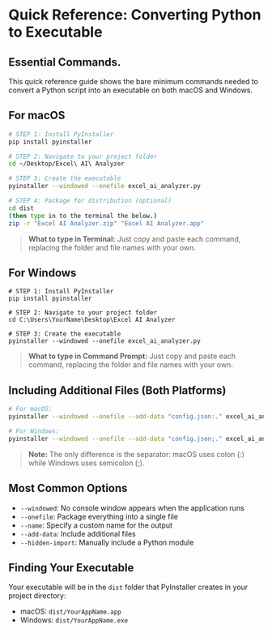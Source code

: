 
# Quick Reference: Converting Python to Executable
## Essential Commands.

This quick reference guide shows the bare minimum commands needed to convert a Python script into an executable on both macOS and Windows.

## For macOS

```bash
# STEP 1: Install PyInstaller
pip install pyinstaller

# STEP 2: Navigate to your project folder
cd ~/Desktop/Excel\ AI\ Analyzer

# STEP 3: Create the executable
pyinstaller --windowed --onefile excel_ai_analyzer.py

# STEP 4: Package for distribution (optional)
cd dist
(then type in to the terminal the below.)
zip -r "Excel AI Analyzer.zip" "Excel AI Analyzer.app"
```

> **What to type in Terminal:** Just copy and paste each command, replacing the folder and file names with your own.

## For Windows

```
# STEP 1: Install PyInstaller
pip install pyinstaller

# STEP 2: Navigate to your project folder
cd C:\Users\YourName\Desktop\Excel AI Analyzer

# STEP 3: Create the executable
pyinstaller --windowed --onefile excel_ai_analyzer.py
```

> **What to type in Command Prompt:** Just copy and paste each command, replacing the folder and file names with your own.

## Including Additional Files (Both Platforms)

```bash
# For macOS:
pyinstaller --windowed --onefile --add-data "config.json:." excel_ai_analyzer.py

# For Windows:
pyinstaller --windowed --onefile --add-data "config.json;." excel_ai_analyzer.py
```

> **Note:** The only difference is the separator: macOS uses colon (:) while Windows uses semicolon (;).

## Most Common Options

- `--windowed`: No console window appears when the application runs
- `--onefile`: Package everything into a single file
- `--name`: Specify a custom name for the output
- `--add-data`: Include additional files
- `--hidden-import`: Manually include a Python module

## Finding Your Executable

Your executable will be in the `dist` folder that PyInstaller creates in your project directory:

- macOS: `dist/YourAppName.app`
- Windows: `dist/YourAppName.exe`
